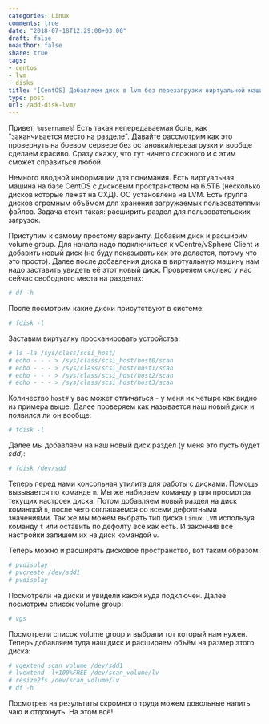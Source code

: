 ```yaml
---
categories: Linux
comments: true
date: "2018-07-18T12:29:00+03:00"
draft: false
noauthor: false
share: true
tags:
- centos
- lvm
- disks
title: '[CentOS] Добавляем диск в lvm без перезагрузки виртуальной машины'
type: post
url: /add-disk-lvm/
---
```


Привет, `%username%`! Есть такая непередаваемая боль, как "заканчивается место на разделе". Давайте рассмотрим как это провернуть на боевом сервере без остановки/перезагрузки и вообще сделаем красиво. Сразу скажу, что тут ничего сложного и с этим сможет справиться любой.

Немного вводной информации для понимания. Есть виртуальная машина на базе CentOS с дисковым пространством на 6.5ТБ (несколько дисков которые лежат на СХД). ОС установлена на LVM. Есть группа дисков огромным объёмом для хранения загружаемых пользователями файлов. Задача стоит такая: расширить раздел для пользовательских загрузок.

Приступим к самому простому варианту. Добавим диск и расширим volume group. Для начала надо подключиться к vCentre/vSphere Client и добавить новый диск (не буду показывать как это делается, потому что это просто). Далее после добавления диска в виртуальную машину нам надо заставить увидеть её этот новый диск. Провреяем сколько у нас сейчас свободного места на разделах:
```bash
# df -h
```
После посмотрим какие диски присутствуют в системе:
```bash
# fdisk -l
```

Заставим виртуалку просканировать устройства:

```bash
# ls -la /sys/class/scsi_host/
# echo - - - > /sys/class/scsi_host/host0/scan
# echo - - - > /sys/class/scsi_host/host1/scan
# echo - - - > /sys/class/scsi_host/host2/scan
# echo - - - > /sys/class/scsi_host/host3/scan
```
Количество `host#` у вас может отличаться - у меня их четыре как видно из примера выше. Далее проверяем как называется наш новый диск и появился ли он вообще:
```bash
# fdisk -l
```

Далее мы добавляем на наш новый диск раздел (у меня это пусть будет *sdd*):
```bash
# fdisk /dev/sdd
```
Теперь перед нами консольная утилита для работы с дисками. Помощь вызывается по команде `m`. Мы же набираем команду `p` для просмотра текущих настроек диска. Потом добавляем новый раздел на диск командой `n`, после чего соглашаемся со всеми дефолтными значениями. Так же мы можем выбрать тип диска `Linux LVM` используя команду `t` или оставить по дефолту всё как есть. И закончив все настройки запишем их на диск командой `w`.

Теперь можно и расширять дисковое пространство, вот таким образом:
```bash
# pvdisplay
# pvcreate /dev/sdd1
# pvdisplay
```
Посмотрели на диски и увидели какой куда подключен. Далее посмотрим список volume group:
```bash
# vgs
```
Посмотрели список volume group и выбрали тот который нам нужен. Теперь добавляем туда наш диск и расширяем объём на размер этого диска:
```bash
# vgextend scan_volume /dev/sdd1
# lvextend -l+100%FREE /dev/scan_volume/lv
# resize2fs /dev/scan_volume/lv
# df -h
```

Посмотрев на результаты скромного труда можем довольные налить чаю и отдохнуть. На этом всё!
